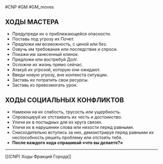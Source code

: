 #CNP #GM #GM_moves 

## ХОДЫ МАСТЕРА  
-  Предупреди их о приближающейся опасности.  
-  Поставь под угрозу их Почет.  
-  Предложи им возможность, с ценой или без.  
-  Озвучь им требование или последствие и спроси.  
-  Покажи им занесенный клинок.  
-  Предложи или востребуй Долг.  
-  Осложни их жизнь прямо сейчас.  
-  Атакуй их угрозой, которую они ожидают.  
-  Введи новую угрозу, вне контекста ситуации.  
-  Заставь их потратить свои ресурсы.  
-  Заставь из превозмогать урон.  

## ХОДЫ СОЦИАЛЬНЫХ КОНФЛИКТОВ  
-  Намекни на их слабость, трусость или ущербность.  
-  Спровоцируй их отстаивать их честь и достоинство.  
-  Уличи их в постыдных для их круга связях.  
-  Уличи их в нарушении слова или низости перед равными.  
-  Снисходительно вступись за них, демонстрируя перед  равными их неспособность решить проблему или отстоять  тебя.  
-  **После каждого хода спрашивай «что вы делаете?»**


----
[[(CNP) Ходы Фракций Города]]